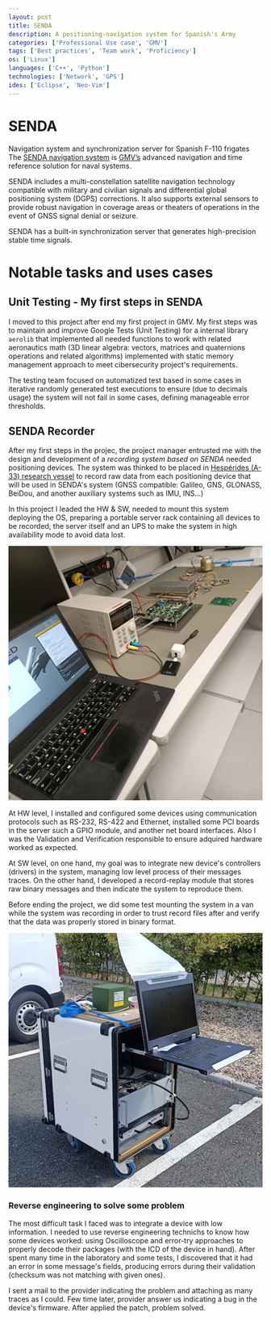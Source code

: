 ```yaml
---
layout: post
title: SENDA
description: A positioning-navigation system for Spanish's Army
categories: ['Professional Use case', 'GMV']
tags: ['Best practices', 'Team work', 'Proficiency']
os: ['Linux']
languages: ['C++', 'Python']
technologies: ['Network', 'GPS']
ides: ['Eclipse', 'Neo-Vim']
---
```


# SENDA
Navigation system and synchronization server for Spanish F-110 frigates
The [SENDA navigation system](https://www.gmv.com/en-es/products/defense-and-security/senda) is [GMV’s](/career/#gmv-its-defense-20192021) advanced navigation and time reference solution for naval systems.

SENDA includes a multi-constellation satellite navigation technology compatible with military and civilian signals and differential global positioning system (DGPS) corrections. It also supports external sensors to provide robust navigation in coverage areas or theaters of operations in the event of GNSS signal denial or seizure.

SENDA has a built-in synchronization server that generates high-precision stable time signals.

# Notable tasks and uses cases

## Unit Testing - My first steps in SENDA
I moved to this project after end my first project in GMV. My first steps was to maintain and improve Google Tests (Unit Testing) for a internal library `aerolib` that implemented all needed functions to work with related aeronautics math (3D linear algebra: vectors, matrices and quaternions operations and related algorithms) implemented with static memory management approach to meet cibersecurity project's requirements.

The testing team focused on automatized test based in some cases in iterative randomly generated test executions to ensure (due to decimals usage) the system will not fail in some cases, defining manageable error thresholds.

## SENDA Recorder
After my first steps in the projec, the project manager entrusted me with the design and development of a *recording system based on SENDA* needed positioning devices. The system was thinked to be placed in [Hespérides (A-33) research vessel](https://en.wikipedia.org/wiki/BIO_Hesperides) to record raw data from each positioning device that will be used in SENDA's system (GNSS compatible: Galileo, GNS, GLONASS, BeiDou, and another auxiliary systems such as IMU, INS...)

In this project I leaded the HW & SW, needed to mount this system deploying the OS, preparing a portable server rack containing all devices to be recorded, the server itself and an UPS to make the system in high availability mode to avoid data lost. 

![SENDA_Recorder_lab_pic](/assets/img/SENDA_Recorder.jpg)

At HW level, I installed and configured some devices using communication protocols such as RS-232, RS-422 and Ethernet, installed some PCI boards in the server such a GPIO module, and another net board interfaces. Also I was the Validation and Verification responsible to ensure adquired hardware worked as expected.

At SW level, on one hand, my goal was to integrate new device's controllers (drivers) in the system, managing low level process of their messages traces. On the other hand, I developed a record-replay module that stores raw binary messages and then indicate the system to reproduce them.

Before ending the project, we did some test mounting the system in a van while the system was recording in order to trust record files after and verify that the data was properly stored in binary format.

![SENDA_Recorder_pic](/assets/img/SENDA_Recorder_rack.jpg)

### Reverse engineering to solve some problem
The most difficult task I faced was to integrate a device with low information. I needed to use reverse engineering technichs to know how some devices worked: using Oscilloscope and error-try approaches to properly decode their packages (with the ICD of the device in hand). After spent many time in the laboratory and some tests, I discovered that it had an error in some message's fields, producing errors during their validation (checksum was not matching with given ones).

I sent a mail to the provider indicating the problem and attaching as many traces as I could. Few time later, provider answer us indicating a bug in the device's firmware. After applied the patch, problem solved.
